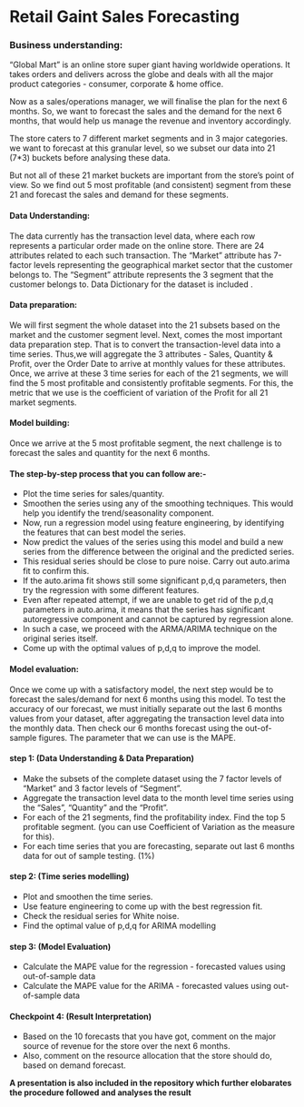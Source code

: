 # Retail Gaint Sales Forecasting

### Business understanding:
“Global Mart” is an online store super giant having worldwide operations. It takes orders and delivers across the globe and deals with all the major product categories - consumer, corporate & home office.
 
Now as a sales/operations manager, we will finalise the plan for the next 6 months.  So, we want to forecast the sales and the demand for the next 6 months, that would help us manage the revenue and inventory accordingly.
 
The store caters to 7 different market segments and in 3 major categories. we want to forecast at this granular level, so we subset our data into 21 (7*3) buckets before analysing these data.
 
But not all of these 21 market buckets are important from the store’s point of view. So we  find out 5 most profitable (and consistent) segment from these 21 and forecast the sales and demand for these segments.

#### Data Understanding:
The data currently has the transaction level data, where each row represents a particular order made on the online store. There are 24 attributes related to each such transaction. The “Market” attribute has 7-factor levels representing the geographical market sector that the customer belongs to. The “Segment” attribute represents the 3 segment that the customer belongs to. Data Dictionary for the dataset is included .

#### Data preparation:
We will first segment the whole dataset into the 21 subsets based on the market and the customer segment level. Next, comes the most important data preparation step. That is to convert the transaction-level data into a time series. Thus,we will aggregate the 3 attributes  - Sales, Quantity & Profit, over the Order Date to arrive at monthly values for these attributes. Once, we arrive at these 3 time series for each of the 21 segments, we will find the 5 most profitable and consistently profitable segments. For this, the metric that we use is the coefficient of variation of the Profit for all 21 market segments.
 
#### Model building:
Once we arrive at the 5 most profitable segment, the next challenge is to forecast the sales and quantity for the next 6 months. 

#### The step-by-step process that you can follow are:-
* Plot the time series for sales/quantity.
* Smoothen the series using any of the smoothing techniques. This would help you identify the trend/seasonality component.
* Now, run a regression model using feature engineering, by identifying the features that can best model the series.
* Now predict the values of the series using this model and build a new series from the difference between the original and the predicted series.
* This residual series should be close to pure noise. Carry out auto.arima fit to confirm this.
* If the auto.arima fit shows still some significant p,d,q parameters, then try the regression with some different features.
* Even after repeated attempt, if we are unable to get rid of the p,d,q parameters in auto.arima, it means that the series has significant autoregressive component and cannot be captured by regression alone.
* In such a case, we proceed with the ARMA/ARIMA technique on the original series itself.
* Come up with the optimal values of p,d,q to improve the model.
 
#### Model evaluation:
Once we come up with a satisfactory model, the next step would be to forecast the sales/demand for next 6 months using this model. To test the accuracy of our forecast, we must initially separate out the last 6 months values from your dataset, after aggregating the transaction level data into the monthly data. Then check our 6 months forecast using the  out-of-sample figures. The parameter that we can use is the MAPE.


#### step 1: (Data Understanding & Data Preparation) 
* Make the subsets of the complete dataset using the 7 factor levels of “Market” and 3 factor levels of “Segment”. 
* Aggregate the transaction level data to the month level time series using the “Sales”, “Quantity” and the “Profit”.
* For each of the 21 segments, find the profitability index. Find the top 5 profitable segment. (you can use Coefficient of Variation as the measure for this). 
* For each time series that you are forecasting, separate out last 6 months data for out of sample testing. (1%)
 
#### step 2: (Time series modelling) 
* Plot and smoothen the time series. 
* Use feature engineering to come up with the best regression fit. 
* Check the residual series for White noise. 
* Find the optimal value of p,d,q for ARIMA modelling 
 
#### step 3: (Model Evaluation) 
* Calculate the MAPE value for the regression - forecasted values using out-of-sample data 
* Calculate the MAPE value for the ARIMA - forecasted values using out-of-sample data 
 
#### Checkpoint 4: (Result Interpretation) 
* Based on the 10 forecasts that you have got, comment on the major source of revenue for the store over the next 6 months. 
* Also, comment on the resource allocation that the store should do, based on demand forecast. 

**A presentation  is also included in the repository which further elobarates the procedure followed and analyses the result**





